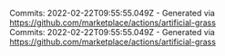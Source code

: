 Commits: 2022-02-22T09:55:55.049Z - Generated via https://github.com/marketplace/actions/artificial-grass
<br>
Commits: 2022-02-22T09:55:55.049Z - Generated via https://github.com/marketplace/actions/artificial-grass
<br>
